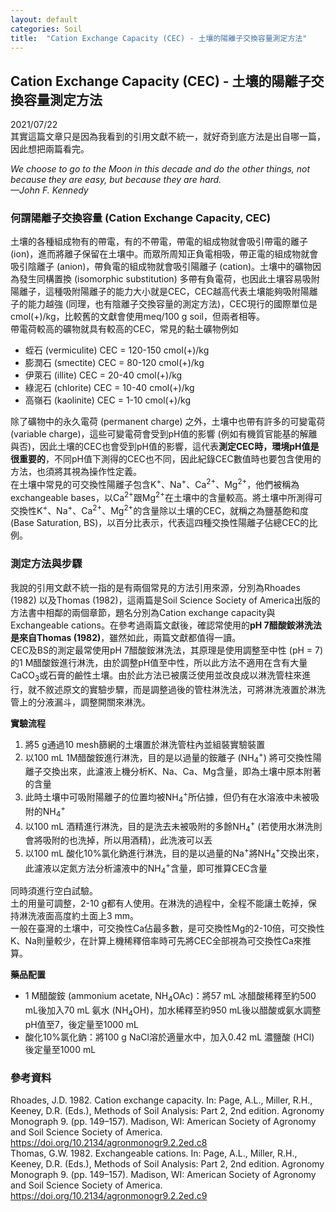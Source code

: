 ```yaml
---
layout: default
categories: Soil
title:  "Cation Exchange Capacity (CEC) - 土壤的陽離子交換容量測定方法"
---  
```

## Cation Exchange Capacity (CEC) - 土壤的陽離子交換容量測定方法  
2021/07/22  
其實這篇文章只是因為我看到的引用文獻不統一，就好奇到底方法是出自哪一篇，因此想把兩篇看完。  
  
*We choose to go to the Moon in this decade and do the other things, not because they are easy, but because they are hard.  
&mdash;John F. Kennedy*  
  
### 何謂陽離子交換容量 (Cation Exchange Capacity, CEC)  
土壤的各種組成物有的帶電，有的不帶電，帶電的組成物就會吸引帶電的離子 (ion)，進而將離子保留在土壤中。而眾所周知正負電相吸，帶正電的組成物就會吸引陰離子 (anion)，帶負電的組成物就會吸引陽離子 (cation)。土壤中的礦物因為發生同構置換 (isomorphic substitution) 多帶有負電荷，也因此土壤容易吸附陽離子，這種吸附陽離子的能力大小就是CEC，CEC越高代表土壤能夠吸附陽離子的能力越強 (同理，也有陰離子交換容量的測定方法)，CEC現行的國際單位是cmol(+)/kg，比較舊的文獻會使用meq/100 g soil，但兩者相等。  
帶電荷較高的礦物就具有較高的CEC，常見的黏土礦物例如
- 蛭石 (vermiculite) CEC = 120-150 cmol(+)/kg
- 膨潤石 (smectite) CEC = 80-120 cmol(+)/kg  
- 伊萊石 (illite) CEC = 20-40 cmol(+)/kg
- 綠泥石 (chlorite) CEC = 10-40 cmol(+)/kg
- 高嶺石 (kaolinite) CEC = 1-10 cmol(+)/kg  
  
除了礦物中的永久電荷 (permanent charge) 之外，土壤中也帶有許多的可變電荷 (variable charge)，這些可變電荷會受到pH值的影響 (例如有機質官能基的解離與否)，因此土壤的CEC也會受到pH值的影響，這代表**測定CEC時，環境pH值是很重要的**，不同pH值下測得的CEC也不同，因此紀錄CEC數值時也要包含使用的方法，也須將其視為操作性定義。  
在土壤中常見的可交換性陽離子包含K<sup>+</sup>、Na<sup>+</sup>、Ca<sup>2+</sup>、Mg<sup>2+</sup>，他們被稱為exchangeable bases，以Ca<sup>2+</sup>跟Mg<sup>2+</sup>在土壤中的含量較高。將土壤中所測得可交換性K<sup>+</sup>、Na<sup>+</sup>、Ca<sup>2+</sup>、Mg<sup>2+</sup>的含量除以土壤的CEC，就稱之為鹽基飽和度 (Base Saturation, BS)，以百分比表示，代表這四種交換性陽離子佔總CEC的比例。  
  
### 測定方法與步驟  
我說的引用文獻不統一指的是有兩個常見的方法引用來源，分別為Rhoades (1982) 以及Thomas (1982)，這兩篇是Soil Science Society of America出版的方法書中相鄰的兩個章節，題名分別為Cation exchange capacity與Exchangeable cations。在參考過兩篇文獻後，確認常使用的**pH 7醋酸銨淋洗法是來自Thomas (1982)**，雖然如此，兩篇文獻都值得一讀。  
CEC及BS的測定最常使用pH 7醋酸銨淋洗法，其原理是使用調整至中性 (pH = 7) 的1 M醋酸銨進行淋洗，由於調整pH值至中性，所以此方法不適用在含有大量CaCO<sub>3</sub>或石膏的鹼性土壤。由於此方法已被廣泛使用並改良成以淋洗管柱來進行，就不敘述原文的實驗步驟，而是調整過後的管柱淋洗法，可將淋洗液置於淋洗管上的分液漏斗，調整開關來淋洗。  
  
**實驗流程**  
1. 將5 g通過10 mesh篩網的土壤置於淋洗管柱內並組裝實驗裝置
2. 以100 mL 1M醋酸銨進行淋洗，目的是以過量的銨離子 (NH<sub>4</sub><sup>+</sup>) 將可交換性陽離子交換出來，此濾液上機分析K、Na、Ca、Mg含量，即為土壤中原本附著的含量
3. 此時土壤中可吸附陽離子的位置均被NH<sub>4</sub><sup>+</sup>所佔據，但仍有在水溶液中未被吸附的NH<sub>4</sub><sup>+</sup>
4. 以100 mL 酒精進行淋洗，目的是洗去未被吸附的多餘NH<sub>4</sub><sup>+</sup> (若使用水淋洗則會將吸附的也洗掉，所以用酒精)，此洗液可以丟
5. 以100 mL 酸化10%氯化鈉進行淋洗，目的是以過量的Na<sup>+</sup>將NH<sub>4</sub><sup>+</sup>交換出來，此濾液以定氮方法分析濾液中的NH<sub>4</sub><sup>+</sup>含量，即可推算CEC含量  
  
同時須進行空白試驗。  
土的用量可調整，2-10 g都有人使用。在淋洗的過程中，全程不能讓土乾掉，保持淋洗液面高度約土面上3 mm。  
一般在臺灣的土壤中，可交換性Ca佔最多數，是可交換性Mg的2-10倍，可交換性K、Na則量較少，在計算上機稀釋倍率時可先將CEC全部視為可交換性Ca來推算。  
  
**藥品配置**  
- 1 M醋酸銨 (ammonium acetate, NH<sub>4</sub>OAc)：將57 mL 冰醋酸稀釋至約500 mL後加入70 mL 氨水 (NH<sub>4</sub>OH)，加水稀釋至約950 mL後以醋酸或氨水調整pH值至7，後定量至1000 mL
- 酸化10%氯化鈉：將100 g NaCl溶於適量水中，加入0.42 mL 濃鹽酸 (HCl) 後定量至1000 mL
  
### 參考資料  
Rhoades, J.D. 1982. Cation exchange capacity. In: Page, A.L., Miller, R.H., Keeney, D.R. (Eds.), Methods of Soil Analysis: Part 2, 2nd edition. Agronomy Monograph 9. (pp. 149–157). Madison, WI: American Society of Agronomy and Soil Science Society of America. <a href="https://doi.org/10.2134/agronmonogr9.2.2ed.c8" target="_blank"> https://doi.org/10.2134/agronmonogr9.2.2ed.c8</a>  
Thomas, G.W. 1982. Exchangeable cations. In: Page, A.L., Miller, R.H., Keeney, D.R. (Eds.), Methods of Soil Analysis: Part 2, 2nd edition. Agronomy Monograph 9. (pp. 149–157). Madison, WI: American Society of Agronomy and Soil Science Society of America. <a href="https://doi.org/10.2134/agronmonogr9.2.2ed.c9" target="_blank">https://doi.org/10.2134/agronmonogr9.2.2ed.c9</a>  
